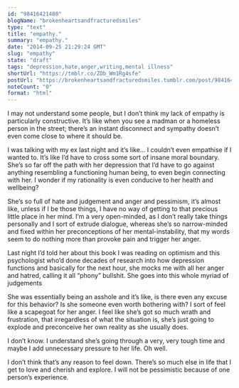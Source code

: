 ```yaml
---
id: "98416421480"
blogName: "brokenheartsandfracturedsmiles"
type: "text"
title: "empathy."
summary: "empathy."
date: "2014-09-25 21:29:24 GMT"
slug: "empathy"
state: "draft"
tags: "depression,hate,anger,writing,mental illness"
shortUrl: "https://tmblr.co/ZDb_Wm1Rg4sfe"
postUrl: "https://brokenheartsandfracturedsmiles.tumblr.com/post/98416421480/empathy"
noteCount: "0"
format: "html"
---
```


I may not understand some people, but I don’t think my lack of empathy is particularly constructive. It’s like when you see a madman or a homeless person in the street; there’s an instant disconnect and sympathy doesn’t even come close to where it should be. 

I was talking with my ex last night and it’s like… I couldn’t even empathise if I wanted to. It’s like I’d have to cross some sort of insane moral boundary. She’s so far off the path with her depression that I’d have to go against anything resembling a functioning human being, to even begin connecting with her. I wonder if my rationality is even conducive to her health and wellbeing?

She’s so full of hate and judgement and anger and pessimism, it’s almost like, unless if I be those things, I have no way of getting to that precious little place in her mind. I’m a very open-minded, as I don’t really take things personally and I sort of extrude dialogue, whereas she’s so narrow-minded and fixed within her preconceptions of her mental-instability, that my words seem to do nothing more than provoke pain and trigger her anger.

Last night I’d told her about this book I was reading on optimism and this psychologist who’d done decades of research into how depression functions and basically for the next hour, she mocks me with all her anger and hatred, calling it all “phony” bullshit. She goes into this whole myriad of judgements 

She was essentially being an asshole and it’s like, is there even any excuse for this behavior? Is she someone even worth bothering with? I sort of feel like a scapegoat for her anger. I feel like she’s got so much wrath and frustration, that irregardless of what the situation is, she’s just going to explode and preconceive her own reality as she usually does. 

I don’t know. I understand she’s going through a very, very tough time and maybe I add unnecessary pressure to her life. Oh well. 

I don’t think that’s any reason to feel down. There’s so much else in life that I get to love and cherish and explore. I will not be pessimistic because of one person’s experience.